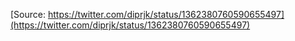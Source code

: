 [Source: https://twitter.com/diprjk/status/1362380760590655497](https://twitter.com/diprjk/status/1362380760590655497)